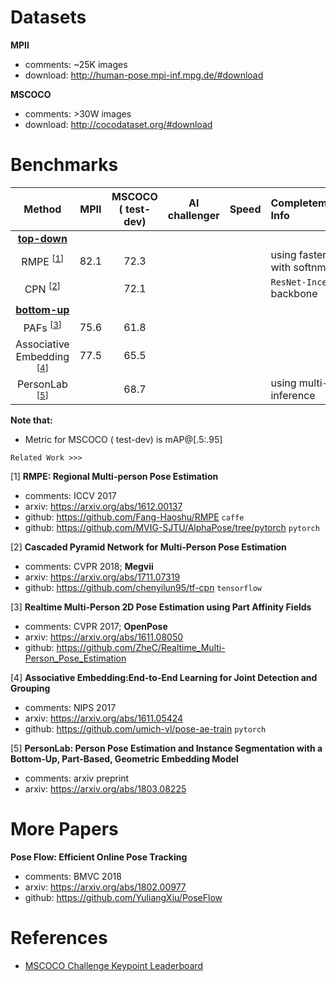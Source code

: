 <!-- category: benchmark -->
<!-- theme: pose estimation -->
<!-- date: 2018/08/07 -->

# Datasets

**MPII**

- comments: ~25K images
- download: http://human-pose.mpi-inf.mpg.de/#download

**MSCOCO**

- comments: >30W images
- download: http://cocodataset.org/#download

# Benchmarks

| Method                                     | MPII     | MSCOCO ( test-dev)    | AI challenger | Speed     | Completementary Info                                          |
| :-------------------:                      | :------: | :------:              | :------:      | :------:  | :----------------------                                       |
| **<u>top-down</u>**                        |          |                       |               |           |                                                               |
| RMPE <sup>[[1](#1)]</sup>                  | 82.1     | 72.3                  |               |           | using faster-rcnn with softnms                                |
| CPN <sup>[[2](#2)]</sup>                   |          | 72.1                  |               |           | `ResNet-Inception` backbone                                   |
| **<u>bottom-up</u>**                       |          |                       |               |           |                                                               |
| PAFs <sup>[[3](#3)]</sup>                  | 75.6     | 61.8                  |               |           |                                                               |
| Associative Embedding <sup>[[4](#4)]</sup> | 77.5     | 65.5                  |               |           |                                                               |
| PersonLab <sup>[[5](#5)]</sup>             |          | 68.7                  |               |           | using multi-scale inference                                   |

**Note that:** 

-  Metric for MSCOCO ( test-dev) is mAP@[.5:.95]

`Related Work >>>`

<span id="1">[1]</span> **RMPE: Regional Multi-person Pose Estimation**

- comments: ICCV 2017
- arxiv: https://arxiv.org/abs/1612.00137
- github: https://github.com/Fang-Haoshu/RMPE `caffe`
- github: https://github.com/MVIG-SJTU/AlphaPose/tree/pytorch `pytorch`

<span id="2">[2]</span> **Cascaded Pyramid Network for Multi-Person Pose Estimation**
    
- comments: CVPR 2018; **Megvii**
- arxiv: https://arxiv.org/abs/1711.07319
- github: https://github.com/chenyilun95/tf-cpn `tensorflow`

<span id="3">[3]</span> **Realtime Multi-Person 2D Pose Estimation using Part Affinity Fields**

- comments: CVPR 2017; **OpenPose**
- arxiv: https://arxiv.org/abs/1611.08050
- github: https://github.com/ZheC/Realtime_Multi-Person_Pose_Estimation

<span id="4">[4]</span> **Associative Embedding:End-to-End Learning for Joint Detection and Grouping**

- comments: NIPS 2017
- arxiv: https://arxiv.org/abs/1611.05424
- github: https://github.com/umich-vl/pose-ae-train `pytorch`

<span id="5">[5]</span> **PersonLab: Person Pose Estimation and Instance Segmentation with a Bottom-Up, Part-Based, Geometric Embedding Model**

- comments: arxiv preprint
- arxiv: https://arxiv.org/abs/1803.08225

# More Papers

**Pose Flow: Efficient Online Pose Tracking**

- comments: BMVC 2018
- arxiv: https://arxiv.org/abs/1802.00977
- github: https://github.com/YuliangXiu/PoseFlow

# References

- [MSCOCO Challenge Keypoint Leaderboard](http://cocodataset.org/#keypoints-leaderboard)